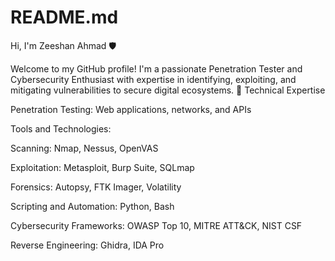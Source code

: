 # README.md
Hi, I'm Zeeshan Ahmad 🛡️

Welcome to my GitHub profile! I'm a passionate Penetration Tester and Cybersecurity Enthusiast with expertise in identifying, exploiting, and mitigating vulnerabilities to secure digital ecosystems.
🔧 Technical Expertise

Penetration Testing: Web applications, networks, and APIs

Tools and Technologies:

Scanning: Nmap, Nessus, OpenVAS

Exploitation: Metasploit, Burp Suite, SQLmap

Forensics: Autopsy, FTK Imager, Volatility

Scripting and Automation: Python, Bash

Cybersecurity Frameworks: OWASP Top 10, MITRE ATT&CK, NIST CSF

Reverse Engineering: Ghidra, IDA Pro
